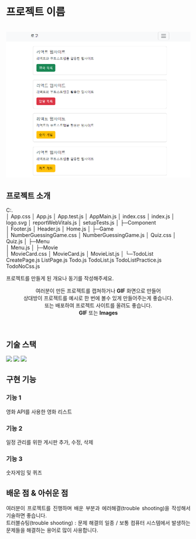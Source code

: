 # 프로젝트 이름

<p align="center">
  <br>
  <img src="https://github.com/ExiNni/React-Website/blob/master/img/%EB%A6%AC%EC%95%A1%ED%8A%B81.PNG"/>
  <br>
</p>



## 프로젝트 소개
C:.  <br/>
│  App.css
│  App.js
│  App.test.js
│  AppMain.js
│  index.css
│  index.js
│  logo.svg
│  reportWebVitals.js
│  setupTests.js
│
├─Component <br/>
│      Footer.js
│      Header.js
│      Home.js
│
├─Game  <br/>
│      NumberGuessingGame.css
│      NumberGuessingGame.js
│      Quiz.css
│      Quiz.js
│
├─Menu  <br/>
│      Menu.js
│
├─Movie  <br/>
│      MovieCard.css
│      MovieCard.js
│      MovieList.js
│
└─TodoList  <br/>
        CreatePage.js
        ListPage.js
        Todo.js
        TodoList.js
        TodoListPractice.js
        TodoNoCss.js

<p align="justify">
프로젝트를 만들게 된 개요나 동기를 작성해주세요.
</p>

<p align="center">
여러분이 만든 프로젝트를 캡쳐하거나 <strong>GIF</strong> 화면으로 만들어 <br />
상대방이 프로젝트를 예시로 한 번에 볼수 있게 만들어주는게 좋습니다.<br />
또는 배포하여 프로젝트 사이트를 올려도 좋습니다.<br />
<strong>GIF</strong> 또는 <strong>Images</strong>
</p>

<br>

## 기술 스택
<img src="https://img.shields.io/badge/react-61DAFB?style=for-the-badge&logo=react&logoColor=black">
<img src="https://img.shields.io/badge/node.js-339933?style=for-the-badge&logo=Node.js&logoColor=white">
<img src="https://img.shields.io/badge/oracle-F80000?style=for-the-badge&logo=oracle&logoColor=white">
<br>


## 구현 기능

### 기능 1
영화 API를 사용한 영화 리스트
### 기능 2
일정 관리를 위한 게시판 추가, 수정, 삭제
### 기능 3
숫자게임 및 퀴즈
<br>

## 배운 점 & 아쉬운 점

<p align="justify">
여러분이 프로젝트를 진행하며 배운 부분과 에러해결(trouble shooting)을 작성해서 기술하면 좋습니다.<br />
트러블슈팅(trouble shooting) : 문제 해결의 일종 / 보통 컴퓨터 시스템에서 발생하는 문제들을 해결하는 용어로 많이 사용합니다.
</p>

<br>
